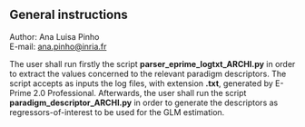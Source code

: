 ## General instructions    

Author: Ana Luisa Pinho  
E-mail: ana.pinho@inria.fr  

The user shall run firstly the script __parser\_eprime\_logtxt\_ARCHI.py__ in order to extract the values concerned to the relevant paradigm descriptors. The script accepts as inputs the log files, with extension __.txt__, generated by E-Prime 2.0 Professional. Afterwards, the user shall run the script __paradigm\_descriptor\_ARCHI.py__ in order to generate the descriptors as regressors-of-interest to be used for the GLM estimation.

